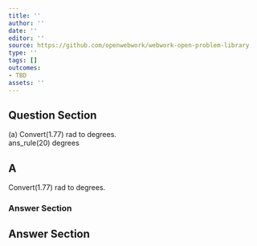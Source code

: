```yaml
---
title: ''
author: ''
date: ''
editor: ''
source: https://github.com/openwebwork/webwork-open-problem-library
type: ''
tags: []
outcomes:
- TBD
assets: ''
---
```


## Question Section 

 
  
(a) Convert(1.77) rad to degrees.  
 ans_rule(20) degrees
## A
Convert(1.77) rad to degrees.  
### Answer Section


## Answer Section


